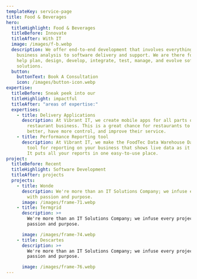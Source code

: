 ```yaml
---
templateKey: service-page
title: Food & Beverages
hero:
  titleHighlight: Food & Beverages
  titleBefore: Innovate
  titleAfter: With IT
  image: /images/f-b.webp
  description: We offer end-to-end development that involves everything from
    business analysis to software delivery and support. We are there for you to
    help plan, design, develop, integrate, test, manage, and evolve software
    solutions.
  button:
    buttonText: Book A Consultation
    icon: /images/button-icon.webp
expertise:
  titleBefore: Sneak peek into our
  titleHighlight: impactful
  titleAfter: "areas of expertise:"
  expertises:
    - title: Delivery Applications
      description: At Vibrant IT, we create mobile apps for all parts of your
        restaurant business. This is a great chance for restaurants to work
        better, have more control, and improve their service.
    - title: Performance Reporting tool
      description: At Vibrant IT, we make the FoodTec Data Warehouse Dashboard. It's a
        tool for reporting on your business that shows live data as it happens.
        It puts all your reports in one easy-to-use place.
project:
  titleBefore: Recent
  titleHighlight: Software Development
  titleAfter: projects
  projects:
    - title: Wonde
      description: We're more than an IT Solutions Company; we infuse every project
        with passion and purpose.
      image: /images/frame-71.webp
    - title: Termgrid
      description: >+
        We're more than an IT Solutions Company; we infuse every project with
        passion and purpose.

      image: /images/frame-74.webp
    - title: Descartes
      description: >+
        We're more than an IT Solutions Company; we infuse every project with
        passion and purpose.

      image: /images/frame-76.webp
---
```

